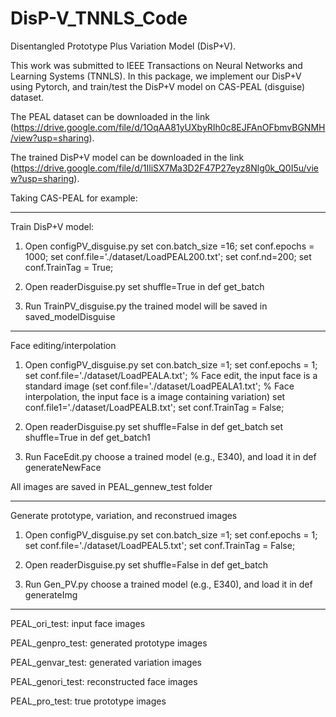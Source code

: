 # DisP-V_TNNLS_Code

Disentangled Prototype Plus Variation Model (DisP+V).

This work was submitted to IEEE Transactions on Neural Networks and Learning Systems (TNNLS). In this package, we implement our DisP+V using Pytorch, and train/test the DisP+V model on CAS-PEAL (disguise) dataset.

The PEAL dataset can be downloaded in the link (https://drive.google.com/file/d/1OqAA81yUXbyRIh0c8EJFAnOFbmvBGNMH/view?usp=sharing).

The trained DisP+V model can be downloaded in the link (https://drive.google.com/file/d/1IliSX7Ma3D2F47P27eyz8Nlg0k_Q0I5u/view?usp=sharing).




Taking CAS-PEAL for example:

------------------------------------------------------------------------
Train DisP+V model:

1. Open configPV_disguise.py 
set con.batch_size =16;
set conf.epochs = 1000;
set conf.file='./dataset/LoadPEAL200.txt';
set conf.nd=200;
set conf.TrainTag = True;

2. Open readerDisguise.py
set shuffle=True in def get_batch

3. Run TrainPV_disguise.py
the trained model will be saved in saved_modelDisguise

---------------------------------------------------------------------------
Face editing/interpolation

1. Open configPV_disguise.py 
set con.batch_size =1;
set conf.epochs = 1;
set conf.file='./dataset/LoadPEALA.txt';    % Face edit, the input face is a standard image
(set conf.file='./dataset/LoadPEALA1.txt';   % Face interpolation, the input face is a image containing variation)
set conf.file1='./dataset/LoadPEALB.txt';
set conf.TrainTag = False;

2. Open readerDisguise.py
set shuffle=False in def get_batch
set shuffle=True in def get_batch1

3. Run FaceEdit.py
choose a trained model (e.g., E340), and load it in def generateNewFace

All images are saved in PEAL_gennew_test folder

--------------------------------------------------------------------------
Generate prototype, variation, and reconstrued images

1. Open configPV_disguise.py 
set con.batch_size =1;
set conf.epochs = 1;
set conf.file='./dataset/LoadPEAL5.txt';
set conf.TrainTag = False;

2. Open readerDisguise.py
set shuffle=False in def get_batch

3. Run Gen_PV.py
choose a trained model (e.g., E340), and load it in def generateImg

--------------------------------------------------------------------------------
PEAL_ori_test: input face images 

PEAL_genpro_test: generated prototype images 

PEAL_genvar_test: generated variation images 

PEAL_genori_test: reconstructed face images 

PEAL_pro_test: true prototype images


